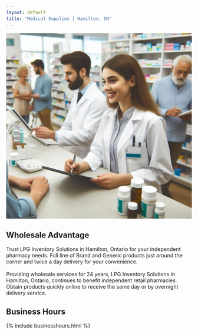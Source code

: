 ```yaml
---
layout: default
title: "Medical Supplies | Hamilton, ON"
---
```



<div class="row">
<div class="col-md-4">

<img class="img-fluid" src="/assets/images/213d1f1d-ea1c-46ff-8c6b-d65db829a91a.jpeg" alt="Team of pharmacists"/>

</div>

<div class="col-md-4">

<h2> Wholesale Advantage </h2>
Trust LPG Inventory Solutions in Hamilton, Ontario for your independent pharmacy needs. Full line of Brand and Generic products just around the corner and twice a day delivery for your convenience.

<br>
<br>
Providing wholesale services for 24 years, LPG Inventory Solutions in Hamilton, Ontario, continues to benefit independent retail pharmacies. Obtain products quickly online to receive the same day or by overnight delivery service.

</div>
<div class="col-md-4">

<h2>Business Hours</h2>
{% include businesshours.html %}

</div>

</div>

<br>

